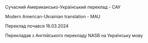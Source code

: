 Сучасний Американсько-Український переклад - САУ

Modern American-Ukrainian translation - MAU

Переклад почався 16.03.2024

Перекладав з Англійського перекладу NASB на Українську мову
